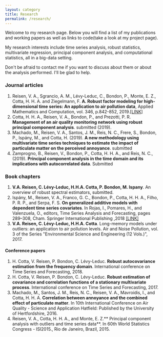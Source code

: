 ```yaml
---
layout: category
title: Research
permalink: /research/
---
```

Welcome to my research page. Below you will find a list of my publications and working papers as well as links to code(take a look at my project page).

My research interests include time series analysis, robust statistics, multivariate regression, principal component analysis, and computational statistics, all in a big-data setting.

Don't be afraid to contact me if you want to discuss about them or about the analysis performed. I'll be glad to help.

### Journal articles
1. Reisen, V. A., Sgrancio, A. M., Lévy-Leduc, C., Bondon, P., Monte, E. Z., Cotta, H. H. A. and Ziegelmann, F. **A. Robust factor modeling for high-dimensional time series: An application to air pollution data**, Applied Mathematics and Computation, vol. 346, p.842-852, 2019.[[LINK]]({{site.url}}/papers/reisen_20019_applied_math_comp.pdf)
2. Cotta, H. H. A., Reisen, V. A., Bondon, P., and Prezotti, P. R. **Management of an air quality monitoring network using robust principal component analysis**. submitted (2019).
3. Machado, M., Reisen, V. A., Santos, J. M., Reis, N. C., Frere, S., Bondon, P., Ispány, M., and Cotta, H. (2019). **A new methodology using multivariate time series techniques to estimate the impact of particulate matter on the perceived annoyance**. submitted
4. Zamprogno, B., Reisen, V., Bondon, P., Cotta, H. H. A., and Reis, N. C., (2019). **Principal component analysis in the time domain and its implications with autocorrelated data**. Submitted


### Book chapters
1. **V.A. Reisen, C. Lévy-Leduc, H.H.A. Cotta, P. Bondon, M. Ispany**. An overview of robust spectral estimators, submitted.
2. Ispány, M., Reisen, V. A., Franco, G. C., Bondon, P., Cotta, H. H. A., Filho, P. R. P., and Serpa, F. S. **On generalized additive models with dependent time series covariates**. In Rojas, I., Pomares, H., and Valenzuela, O., editors, Time Series Analysis and Forecasting, pages 289–308, Cham. Springer International Publishing ,2018 [[LINK]]({{site.url}}/papers/GAM-PCA-VAR_Contr_to_Stat_final.pdf)
3. **V.A. Reisen, C. Lévy-Leduc, H.H.A. Cotta**. Long-memory models under outliers: an application to air pollution levels. Air and Noise Pollution, vol. 3 of the Series "Environmental Science and Engineering (12 Vols.)", 2017.


#### Conference papers
1. H. Cotta, V. Reisen, P. Bondon, C. Lévy-Leduc. **Robust autocovariance estimation from the frequency domain**. International conference on Time Series and Forecasting, 2018.
2. H. Cotta, V. Reisen, P. Bondon, C. Lévy-Leduc. **Robust estimation of covariance and correlation functions of a stationary multivariate process**. International conference on Time Series and Forecasting, 2017.
3. Machado, M., Santos, J. M., Reis, N. C., Reisen, V. A., Mavroidis, I., and Cotta, H. H. A. **Correlation between annoyance and the combined effect of particulate matter**. In 10th International Conference on Air Quality - Science and Application Hatfield: Published by the University of Hertfordshire, 2016.
4. Reisen, V. A., Cotta, H. H. A., and Monte, E. Z.** Principal component analysis with outliers and time series data**. In 60th World Statistics Congress - ISI2015., Rio de Janeiro, Brazil, 2015.